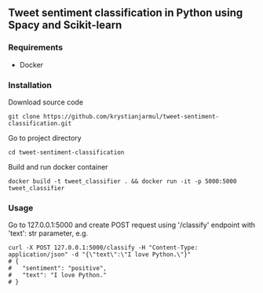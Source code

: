 ## Tweet sentiment classification in Python using Spacy and Scikit-learn


### Requirements 
* Docker

### Installation
Download source code
```
git clone https://github.com/krystianjarmul/tweet-sentiment-classification.git
```
Go to project directory
```
cd tweet-sentiment-classification
```
Build and run docker container
```
docker build -t tweet_classifier . && docker run -it -p 5000:5000 tweet_classifier
```

### Usage
Go to 127.0.0.1:5000 and create POST request using '/classify' endpoint with 'text': str parameter, e.g.
```
curl -X POST 127.0.0.1:5000/classify -H "Content-Type: application/json" -d "{\"text\":\"I love Python.\"}"
# {
#   "sentiment": "positive",
#   "text": "I love Python."
# }
```
